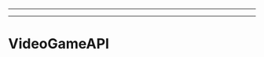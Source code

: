 -----------------------------------------------------------------------------------
-------------------------------------------------------
# VideoGameAPI

